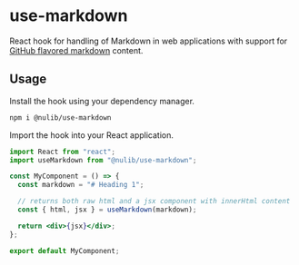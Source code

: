 # use-markdown

React hook for handling of Markdown in web applications with support for [GitHub flavored markdown](https://github.github.com/gfm/) content.

## Usage

Install the hook using your dependency manager.

```sh
npm i @nulib/use-markdown
```

Import the hook into your React application.

```jsx
import React from "react";
import useMarkdown from "@nulib/use-markdown";

const MyComponent = () => {
  const markdown = "# Heading 1";

  // returns both raw html and a jsx component with innerHtml content
  const { html, jsx } = useMarkdown(markdown);

  return <div>{jsx}</div>;
};

export default MyComponent;
```
